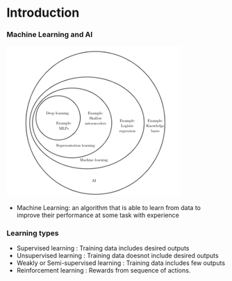 # Introduction 

### Machine Learning and AI

<img src="assets/venn_fields.png" width="400">

<br />

- Machine Learning: an algorithm that is able to learn from data to improve their performance at some task with experience

### Learning types

- Supervised learning : Training data includes desired outputs
- Unsupervised learning : Training data doesnot include desired outputs
- Weakly or Semi-supervised learning : Training data includes few outputs
- Reinforcement learning : Rewards from sequence of actions.